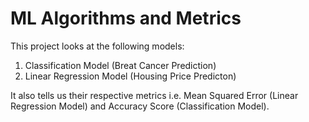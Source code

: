 # ML Algorithms and Metrics
This project looks at the following models:
  1) Classification Model (Breat Cancer Prediction)
  2) Linear Regression Model (Housing Price Predicton)
  
It also tells us their respective metrics i.e. Mean Squared Error (Linear Regression Model) and Accuracy Score (Classification Model).
